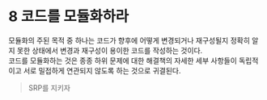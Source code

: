 # 8 코드를 모듈화하라

모듈화의 주된 목적 중 하나는 코드가 향후에 어떻게 변경되거나 재구성될지 정확히 알지 못한 상태에서 변경과 재구성이 용이한 코드를 작성하는 것이다.  
코드를 모듈화하는 것은 종종 하위 문제에 대한 해결책의 자세한 세부 사항들이 독립적이고 서로 밀접하게 연관되지 않도록 하는 것으로 귀결된다.  

> SRP를 지키자  
